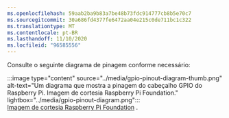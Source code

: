 ```yaml
---
ms.openlocfilehash: 59aab2ba9b83a7be48b73fdc914777cb8b5e70c7
ms.sourcegitcommit: 30a686fd4377fe6472aa04e215c0de711bc1c322
ms.translationtype: MT
ms.contentlocale: pt-BR
ms.lasthandoff: 11/10/2020
ms.locfileid: "96585556"
---
```

<!--markdownlint-disable DOCSMD011 -->
Consulte o seguinte diagrama de pinagem conforme necessário:

:::image type="content" source="../media/gpio-pinout-diagram-thumb.png" alt-text="Um diagrama que mostra a pinagem do cabeçalho GPIO do Raspberry Pi. Imagem de cortesia Raspberry Pi Foundation." lightbox="../media/gpio-pinout-diagram.png":::<br />[Imagem de cortesia Raspberry Pi Foundation](https://www.raspberrypi.org/documentation/usage/gpio/) <span class="docon docon-navigate-external x-hidden-focus"></span> .

